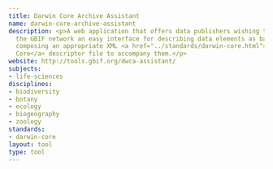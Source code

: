 ```yaml
---
title: Darwin Core Archive Assistant
name: darwin-core-archive-assistant
description: <p>A web application that offers data publishers wishing to serve to
  the GBIF network an easy interface for describing data elements as basic text files,
  composing an appropriate XML <a href="../standards/darwin-core.html">Darwin
  Core</a> descriptor file to accompany them.</p>
website: http://tools.gbif.org/dwca-assistant/
subjects:
- life-sciences
disciplines:
- biodiversity
- botany
- ecology
- biogeography
- zoology
standards:
- darwin-core
layout: tool
type: tool
---
```


